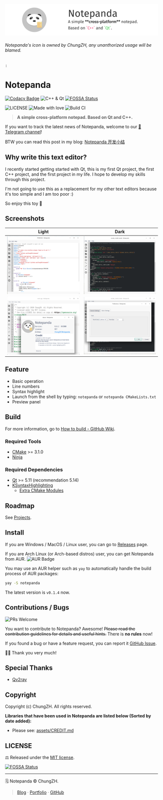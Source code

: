 ![banner](./images/banner.png)

###### Notepanda's icon is owned by ChungZH, any unanthorized usage will be blamed.






  `:`
# Notepanda

[![Codacy Badge](https://api.codacy.com/project/badge/Grade/a226323cc991499b9c324238949d3cb5)](https://app.codacy.com/manual/ChungZH/notepanda?utm_source=github.com&utm_medium=referral&utm_content=ChungZH/notepanda&utm_campaign=Badge_Grade_Dashboard)
![C++ & Qt](https://img.shields.io/badge/C%2B%2B%20%26%20Qt-forever-ff69b4?style=flat) [![FOSSA Status](https://app.fossa.io/api/projects/git%2Bgithub.com%2FChungZH%2Fnotepanda.svg?type=shield)](https://app.fossa.io/projects/git%2Bgithub.com%2FChungZH%2Fnotepanda?ref=badge_shield)

![LICENSE](https://img.shields.io/github/license/ChungZH/notepanda)
![Made with love](https://img.shields.io/badge/Made%20with-love-red?style=flat)
![Build CI](https://github.com/ChungZH/notepanda/workflows/Build%20CI/badge.svg)


> **A simple cross-platform notepad. Based on Qt and C++.**

If you want to track the latest news of Notepanda, welcome to our [📰 Telegram channel](https://t.me/notepanda)!

BTW you can read this post in my blog: [Notepanda 开发小结](https://chungzh.cn/2020/05/16/notepanda/)

## Why write this text editor?

I recently started getting started with Qt, this is my first Qt project, the first C++ project, and the first project in my life. I hope to develop my skills through this project.

I'm not going to use this as a replacement for my other text editors because it's too simple and I am too poor :)

So enjoy this toy 🍵️

## Screenshots

| Light  | Dark |
|:--------:|:-------:|
| ![Light](./images/notepanda-sc1.png) | ![Dark](./images/notepanda-sc3.png) |
| ![Light](./images/notepanda-sc2.png) | ![Dark](/images/notepanda-sc4.png)|

## Feature

- Basic operation
- Line numbers
- Syntax highlight
- Launch from the shell by typing: `notepanda` or `notepanda CMakeLists.txt`
- Preview panel

## Build

For more information, go to [How to build - GitHub Wiki](https://github.com/ChungZH/notepanda/wiki/How-to-build---%E5%A6%82%E4%BD%95%E6%9E%84%E5%BB%BA).

### Required Tools

- [CMake](https://cmake.org/) >= 3.1.0
- [Ninja](https://ninja-build.org/)

### Required Dependencies

- [Qt](https://www.qt.io/) >= 5.11 (recommendation 5.14)
- [KSyntaxHighlighting](https://api.kde.org/frameworks/syntax-highlighting/html/index.html)
    - [Extra CMake Modules](https://api.kde.org/ecm/)

## Roadmap

See [Projects](https://github.com/ChungZH/notepanda/projects/).

## Install

If you are Windows / MacOS / Linux user, you can go to [Releases](https://github.com/ChungZH/notepanda/releases) page.

If you are Arch Linux (or Arch-based distros) user, you can get Notepanda from AUR. ![AUR Badge](https://img.shields.io/aur/version/notepanda)

You may use an AUR helper such as `yay` to automatically handle the build process of AUR packages:

```sh
yay -S notepanda
```

The latest version is `v0.1.4` now.

## Contributions / Bugs

![PRs Welcome](https://img.shields.io/badge/%F0%9F%A4%9DPRs-welcome-blue)

You want to contribute to Notepanda? Awesome! ~~Please read the contribution guidelines for details and useful hints.~~ There is **no rules** now!

If you found a bug or have a feature request, you can report it [GitHub Issue](https://github.com/ChungZH/notepanda/issues).

🙇‍♂️️ Thank you very much!

## Special Thanks

- [Qv2ray](https://github.com/qv2ray/qv2ray)

## Copyright

Copyright (c) ChungZH. All rights reserved.

**Libraries that have been used in Notepanda are listed below (Sorted by date added):**

- Please see: [assets/CREDIT.md](assets/CREDIT.md)

## LICENSE

⚖ Released under the [MIT license](/LICENSE.Md).

[![FOSSA Status](https://app.fossa.com/api/projects/git%2Bgithub.com%2FChungZH%2Fnotepanda.svg?type=large)](https://app.fossa.com/projects/git%2Bgithub.com%2FChungZH%2Fnotepanda?ref=badge_large)

------

🗒️ Notepanda © ChungZH.

> [Blog](https://chungzh.cn) · [Portfolio](https://chungzh.cc) · [GitHub](https://github.com/ChungZH)
